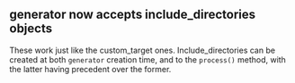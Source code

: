 ## generator now accepts include_directories objects

These work just like the custom_target ones. Include_directories can be created
at both `generator` creation time, and to the `process()` method, with the
latter having precedent over the former.
